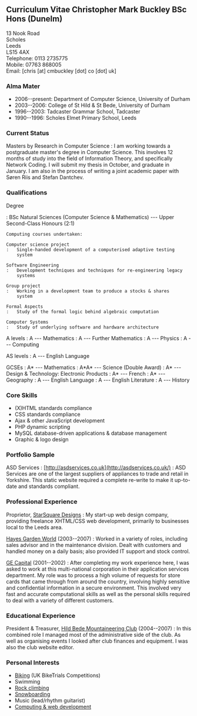## Curriculum Vitae Christopher Mark Buckley BSc Hons (Dunelm) 

13 Nook Road\
Scholes\
Leeds\
LS15 4AX\
Telephone: 0113 2735775\
Mobile: 07763 868005\
Email: [chris \[at\] cmbuckley \[dot\] co \[dot\] uk]

### Alma Mater

-   2006--present: Department of Computer Science, University of Durham
-   2003--2006: College of St Hild & St Bede, University of Durham
-   1996--2003: Tadcaster Grammar School, Tadcaster
-   1990--1996: Scholes Elmet Primary School, Leeds

### Current Status

Masters by Research in Computer Science
:   I am working towards a postgraduate master's degree in Computer
    Science. This involves 12 months of study into the field of
    Information Theory, and specifically Network Coding. I will submit
    my thesis in October, and graduate in January. I am also in the
    process of writing a joint academic paper with Søren Riis and Stefan
    Dantchev.

### Qualifications

Degree

:   BSc Natural Sciences (Computer Science & Mathematics) --- Upper
    Second-Class Honours (2:1)

    Computing courses undertaken:

    Computer science project
    :   Single-handed development of a computerised adaptive testing
        system

    Software Engineering
    :   Development techniques and techniques for re-engineering legacy
        systems

    Group project
    :   Working in a development team to produce a stocks & shares
        system

    Formal Aspects
    :   Study of the formal logic behind algebraic computation

    Computer Systems
    :   Study of underlying software and hardware architecture

A levels
:   A --- Mathematics
:   A --- Further Mathematics
:   A --- Physics
:   A --- Computing

AS levels
:   A --- English Language

GCSEs
:   A\* --- Mathematics
:   A\*A\* --- Science (Double Award)
:   A\* --- Design & Technology: Electronic Products
:   A\* --- French
:   A\* --- Geography
:   A --- English Language
:   A --- English Literature
:   A --- History

### Core Skills

-   (X)HTML standards compliance
-   CSS standards compliance
-   Ajax & other JavaScript development
-   PHP dynamic scripting
-   MySQL database-driven applications & database management
-   Graphic & logo design

### Portfolio Sample

ASD Services
:   [http://asdservices.co.uk](http://asdservices.co.uk/)
:   ASD Services are one of the largest suppliers of appliances to trade
    and retail in Yorkshire. This static website required a complete
    re-write to make it up-to-date and standards compliant.

### Professional Experience

Proprietor, [StarSquare Designs](http://starsquare.co.uk/)
:   My start-up web design company, providing freelance XHTML/CSS web
    development, primarily to businesses local to the Leeds area.

[Hayes Garden World](http://www.hayesgardenworld.co.uk/) (2003--2007)
:   Worked in a variety of roles, including sales advisor and in the
    maintenance division. Dealt with customers and handled money on a
    daily basis; also provided IT support and stock control.

[GE Capital](http://www.gecapital.com/) (2001--2002)
:   After completing my work experience here, I was asked to work at
    this multi-national corporation in their application services
    department. My role was to process a high volume of requests for
    store cards that came through from around the country, involving
    highly sensitive and confidential information in a secure
    environment. This involved very fast and accurate computational
    skills as well as the personal skills required to deal with a
    variety of different customers.

### Educational Experience

President & Treasurer, [Hild Bede Mountaineering Club](http://www.dur.ac.uk/hildbede.mountaineeringclub/) (2004--2007)
:   In this combined role I managed most of the administrative side of
    the club. As well as organising events I looked after club finances
    and equipment. I was also the club website editor.

### Personal Interests 

-   [Biking](http://cmbuckley.co.uk/interests/biking/)
    (UK BikeTrials Competitions)
-   Swimming
-   [Rock climbing](http://cmbuckley.co.uk/interests/climbing/)
-   [Snowboarding](http://cmbuckley.co.uk/interests/snowboarding/)
-   Music (lead/rhythm guitarist)
-   [Computing & web development](http://cmbuckley.co.uk/interests/computing/)

